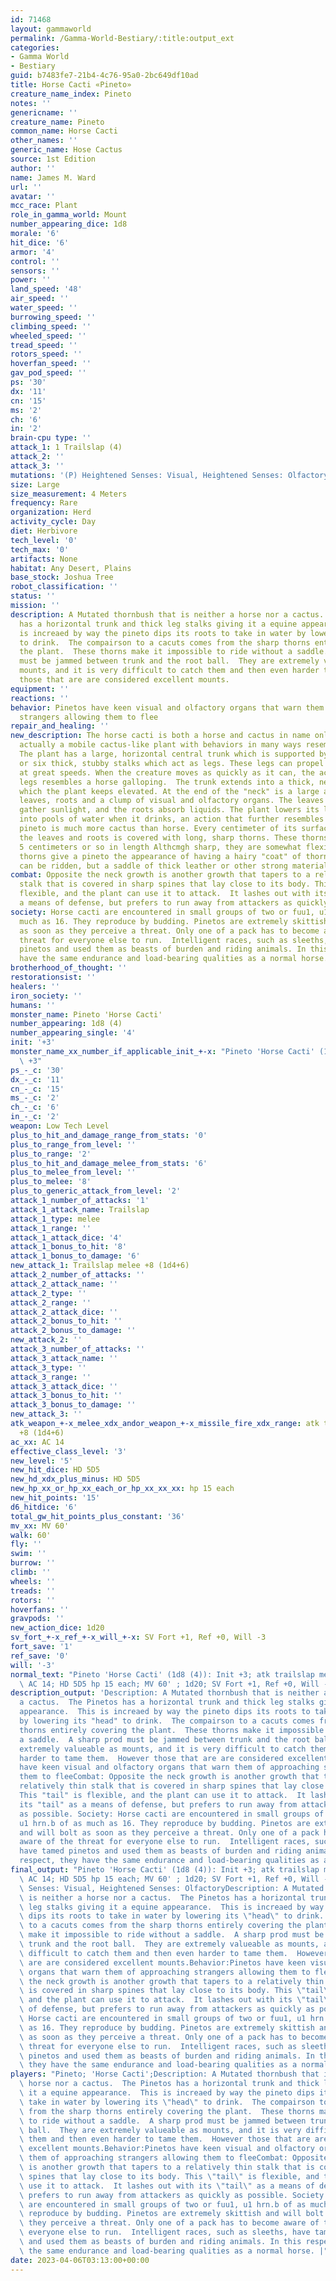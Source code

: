```yaml
---
id: 71468
layout: gammaworld
permalink: /Gamma-World-Bestiary/:title:output_ext
categories:
- Gamma World
- Bestiary
guid: b7483fe7-21b4-4c76-95a0-2bc649df10ad
title: Horse Cacti «Pineto»
creature_name_index: Pineto
notes: ''
genericname: ''
creature_name: Pineto
common_name: Horse Cacti
other_names: ''
generic_name: Hose Cactus
source: 1st Edition
author: ''
name: James M. Ward
url: ''
avatar: ''
mcc_race: Plant
role_in_gamma_world: Mount
number_appearing_dice: 1d8
morale: '6'
hit_dice: '6'
armor: '4'
control: ''
sensors: ''
power: ''
land_speed: '48'
air_speed: ''
water_speed: ''
burrowing_speed: ''
climbing_speed: ''
wheeled_speed: ''
tread_speed: ''
rotors_speed: ''
hoverfan_speed: ''
gav_pod_speed: ''
ps: '30'
dx: '11'
cn: '15'
ms: '2'
ch: '6'
in: '2'
brain-cpu type: ''
attack_1: 1 Trailslap (4)
attack_2: ''
attack_3: ''
mutations: '(P) Heightened Senses: Visual, Heightened Senses: Olfactory'
size: Large
size_measurement: 4 Meters
frequency: Rare
organization: Herd
activity_cycle: Day
diet: Herbivore
tech_level: '0'
tech_max: '0'
artifacts: None
habitat: Any Desert, Plains
base_stock: Joshua Tree
robot_classification: ''
status: ''
mission: ''
description: A Mutated thornbush that is neither a horse nor a cactus.  The Pinetos
  has a horizontal trunk and thick leg stalks giving it a equine appearance.  This
  is increaed by way the pineto dips its roots to take in water by lowering its "head"
  to drink.  The compairson to a cacuts comes from the sharp thorns entirely covering
  the plant.  These thorns make it impossible to ride without a saddle.  A sharp prod
  must be jammed between trunk and the root ball.  They are extremely valueable as
  mounts, and it is very difficult to catch them and then even harder to tame them.  However
  those that are are considered excellent mounts.
equipment: ''
reactions: ''
behavior: Pinetos have keen visual and olfactory organs that warn them of approaching
  strangers allowing them to flee
repair_and_healing: ''
new_description: The horse cacti is both a horse and cactus in name only. It is in
  actually a mobile cactus-like plant with behaviors in many ways resembling a horse.
  The plant has a large, horizontal central trunk which is supported by either four
  or six thick, stubby stalks which act as legs. These legs can propel the creature
  at great speeds. When the creature moves as quickly as it can, the action of the
  legs resembles a horse galloping.  The trunk extends into a thick, neck-like growth
  which the plant keeps elevated. At the end of the "neck" is a large assortment of
  leaves, roots and a clump of visual and olfactory organs. The leaves are used to
  gather sunlight, and the roots absorb liquids. The plant lowers its leaves and roots
  into pools of water when it drinks, an action that further resembles horse activity.  The
  pineto is much more cactus than horse. Every centimeter of its surface except for
  the leaves and roots is covered with long, sharp thorns. These thorns are usually
  5 centimeters or so in length Althcmgh sharp, they are somewhat flexible. These
  thorns give a pineto the appearance of having a hairy "coat" of thorns. The pinetos
  can be ridden, but a saddle of thick leather or other strong material is required.
combat: Opposite the neck growth is another growth that tapers to a relatively thin
  stalk that is covered in sharp spines that lay close to its body. This "tail" is
  flexible, and the plant can use it to attack.  It lashes out with its "tail" as
  a means of defense, but prefers to run away from attackers as quickly as possible.
society: Horse cacti are encountered in small groups of two or fuu1, u1 hrn.b of as
  much as 16. They reproduce by budding. Pinetos are extremely skittish and will bolt
  as soon as they perceive a threat. Only one of a pack has to become aware of the
  threat for everyone else to run.  Intelligent races, such as sleeths, have tamed
  pinetos and used them as beasts of burden and riding animals. In this respect, they
  have the same endurance and load-bearing qualities as a normal horse.
brotherhood_of_thought: ''
restorationsist: ''
healers: ''
iron_society: ''
humans: ''
monster_name: Pineto 'Horse Cacti'
number_appearing: 1d8 (4)
number_appearing_single: '4'
init: '+3'
monster_name_xx_number_if_applicable_init_+-x: "Pineto 'Horse Cacti' (1d8 (4)): Init\
  \ +3"
ps_-_c: '30'
dx_-_c: '11'
cn_-_c: '15'
ms_-_c: '2'
ch_-_c: '6'
in_-_c: '2'
weapon: Low Tech Level
plus_to_hit_and_damage_range_from_stats: '0'
plus_to_range_from_level: ''
plus_to_range: '2'
plus_to_hit_and_damage_melee_from_stats: '6'
plus_to_melee_from_level: ''
plus_to_melee: '8'
plus_to_generic_attack_from_level: '2'
attack_1_number_of_attacks: '1'
attack_1_attack_name: Trailslap
attack_1_type: melee
attack_1_range: ''
attack_1_attack_dice: '4'
attack_1_bonus_to_hit: '8'
attack_1_bonus_to_damage: '6'
new_attack_1: Trailslap melee +8 (1d4+6)
attack_2_number_of_attacks: ''
attack_2_attack_name: ''
attack_2_type: ''
attack_2_range: ''
attack_2_attack_dice: ''
attack_2_bonus_to_hit: ''
attack_2_bonus_to_damage: ''
new_attack_2: ''
attack_3_number_of_attacks: ''
attack_3_attack_name: ''
attack_3_type: ''
attack_3_range: ''
attack_3_attack_dice: ''
attack_3_bonus_to_hit: ''
attack_3_bonus_to_damage: ''
new_attack_3: ''
atk_weapon_+-x_melee_xdx_andor_weapon_+-x_missile_fire_xdx_range: atk trailslap melee
  +8 (1d4+6)
ac_xx: AC 14
effective_class_level: '3'
new_level: '5'
new_hit_dice: HD 5D5
new_hd_xdx_plus_minus: HD 5D5
new_hp_xx_or_hp_xx_each_or_hp_xx_xx_xx: hp 15 each
new_hit_points: '15'
d6_hitdice: '6'
total_gw_hit_points_plus_constant: '36'
mv_xx: MV 60'
walk: 60'
fly: ''
swim: ''
burrow: ''
climb: ''
wheels: ''
treads: ''
rotors: ''
hoverfans: ''
gravpods: ''
new_action_dice: 1d20
sv_fort_+-x_ref_+-x_will_+-x: SV Fort +1, Ref +0, Will -3
fort_save: '1'
ref_save: '0'
will: '-3'
normal_text: "Pineto 'Horse Cacti' (1d8 (4)): Init +3; atk trailslap melee +8 (1d4+6);\
  \ AC 14; HD 5D5 hp 15 each; MV 60' ; 1d20; SV Fort +1, Ref +0, Will -3"
description_output: 'Description: A Mutated thornbush that is neither a horse nor
  a cactus.  The Pinetos has a horizontal trunk and thick leg stalks giving it a equine
  appearance.  This is increaed by way the pineto dips its roots to take in water
  by lowering its "head" to drink.  The compairson to a cacuts comes from the sharp
  thorns entirely covering the plant.  These thorns make it impossible to ride without
  a saddle.  A sharp prod must be jammed between trunk and the root ball.  They are
  extremely valueable as mounts, and it is very difficult to catch them and then even
  harder to tame them.  However those that are are considered excellent mounts.Behavior:Pinetos
  have keen visual and olfactory organs that warn them of approaching strangers allowing
  them to fleeCombat: Opposite the neck growth is another growth that tapers to a
  relatively thin stalk that is covered in sharp spines that lay close to its body.
  This "tail" is flexible, and the plant can use it to attack.  It lashes out with
  its "tail" as a means of defense, but prefers to run away from attackers as quickly
  as possible. Society: Horse cacti are encountered in small groups of two or fuu1,
  u1 hrn.b of as much as 16. They reproduce by budding. Pinetos are extremely skittish
  and will bolt as soon as they perceive a threat. Only one of a pack has to become
  aware of the threat for everyone else to run.  Intelligent races, such as sleeths,
  have tamed pinetos and used them as beasts of burden and riding animals. In this
  respect, they have the same endurance and load-bearing qualities as a normal horse.'
final_output: "Pineto 'Horse Cacti' (1d8 (4)): Init +3; atk trailslap melee +8 (1d4+6);\
  \ AC 14; HD 5D5 hp 15 each; MV 60' ; 1d20; SV Fort +1, Ref +0, Will -3(P) Heightened\
  \ Senses: Visual, Heightened Senses: OlfactoryDescription: A Mutated thornbush that\
  \ is neither a horse nor a cactus.  The Pinetos has a horizontal trunk and thick\
  \ leg stalks giving it a equine appearance.  This is increaed by way the pineto\
  \ dips its roots to take in water by lowering its \"head\" to drink.  The compairson\
  \ to a cacuts comes from the sharp thorns entirely covering the plant.  These thorns\
  \ make it impossible to ride without a saddle.  A sharp prod must be jammed between\
  \ trunk and the root ball.  They are extremely valueable as mounts, and it is very\
  \ difficult to catch them and then even harder to tame them.  However those that\
  \ are are considered excellent mounts.Behavior:Pinetos have keen visual and olfactory\
  \ organs that warn them of approaching strangers allowing them to fleeCombat: Opposite\
  \ the neck growth is another growth that tapers to a relatively thin stalk that\
  \ is covered in sharp spines that lay close to its body. This \"tail\" is flexible,\
  \ and the plant can use it to attack.  It lashes out with its \"tail\" as a means\
  \ of defense, but prefers to run away from attackers as quickly as possible. Society:\
  \ Horse cacti are encountered in small groups of two or fuu1, u1 hrn.b of as much\
  \ as 16. They reproduce by budding. Pinetos are extremely skittish and will bolt\
  \ as soon as they perceive a threat. Only one of a pack has to become aware of the\
  \ threat for everyone else to run.  Intelligent races, such as sleeths, have tamed\
  \ pinetos and used them as beasts of burden and riding animals. In this respect,\
  \ they have the same endurance and load-bearing qualities as a normal horse."
players: "Pineto; 'Horse Cacti';Description: A Mutated thornbush that is neither a\
  \ horse nor a cactus.  The Pinetos has a horizontal trunk and thick leg stalks giving\
  \ it a equine appearance.  This is increaed by way the pineto dips its roots to\
  \ take in water by lowering its \"head\" to drink.  The compairson to a cacuts comes\
  \ from the sharp thorns entirely covering the plant.  These thorns make it impossible\
  \ to ride without a saddle.  A sharp prod must be jammed between trunk and the root\
  \ ball.  They are extremely valueable as mounts, and it is very difficult to catch\
  \ them and then even harder to tame them.  However those that are are considered\
  \ excellent mounts.Behavior:Pinetos have keen visual and olfactory organs that warn\
  \ them of approaching strangers allowing them to fleeCombat: Opposite the neck growth\
  \ is another growth that tapers to a relatively thin stalk that is covered in sharp\
  \ spines that lay close to its body. This \"tail\" is flexible, and the plant can\
  \ use it to attack.  It lashes out with its \"tail\" as a means of defense, but\
  \ prefers to run away from attackers as quickly as possible. Society: Horse cacti\
  \ are encountered in small groups of two or fuu1, u1 hrn.b of as much as 16. They\
  \ reproduce by budding. Pinetos are extremely skittish and will bolt as soon as\
  \ they perceive a threat. Only one of a pack has to become aware of the threat for\
  \ everyone else to run.  Intelligent races, such as sleeths, have tamed pinetos\
  \ and used them as beasts of burden and riding animals. In this respect, they have\
  \ the same endurance and load-bearing qualities as a normal horse. |"
date: 2023-04-06T03:13:00+00:00
---
```

</br>